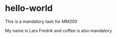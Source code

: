 # hello-world
This is a mandatory task for MM200

My name is Lars Fredrik and coffee is also mandatory
